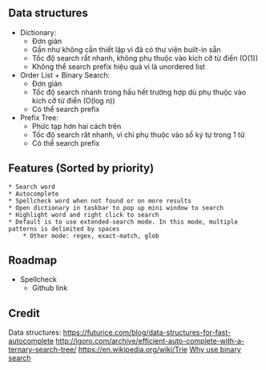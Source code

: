 ## Data structures
* Dictionary:
	* Đơn giản
	* Gần như không cần thiết lập vì đã có thư viện built-in sẵn
	* Tốc độ search rất nhanh, không phụ thuộc vào kích cỡ từ điển (O(1))
	* Không thể search prefix hiệu quả vì là unordered list
* Order List + Binary Search:
	* Đơn giản
	* Tốc độ search nhanh trong hầu hết trường hợp dù phụ thuộc vào kích cỡ từ điển (O(log n))
	* Có thể search prefix
* Prefix Tree:
	* Phức tạp hơn hai cách trên
	* Tốc độ search rât nhanh, vì chỉ phụ thuộc vào số ký tự trong 1 từ
	* Có thể search prefix

## Features (Sorted by priority)
	* Search word
	* Autocomplete
	* Spellcheck word when not found or on more results
	* Open dictionary in taskbar to pop up mini window to search
	* Highlight word and right click to search
	* Default is to use extended-search mode. In this mode, multiple patterns is delimited by spaces
		* Other mode: regex, exact-match, glob

## Roadmap
* Spellcheck
	* Github link

## Credit
Data structures:
https://futurice.com/blog/data-structures-for-fast-autocomplete
http://igoro.com/archive/efficient-auto-complete-with-a-ternary-search-tree/
https://en.wikipedia.org/wiki/Trie
[Why use binary search](https://stackoverflow.com/questions/8212070/ternary-search-tree-with-all-suggestions-autocomplete-in-c-sharp)
